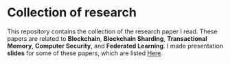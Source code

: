 # Collection of research
This repository contains the collection of the research paper I read. These papers are related to **Blockchain**, **Blockchain Sharding**, **Transactional Memory**, **Computer Security**, and **Federated Learning**. I made presentation **slides** for some of these papers, which are listed [Here](https://ramesh-adhikari.github.io/pages/presentations.html).
